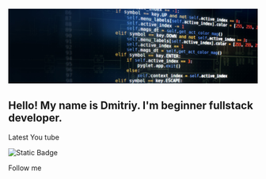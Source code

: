 ![Header](https://github.com/AwesomeXjs/awesomexjs/blob/main/assets/412.jpg)


## Hello! My name is Dmitriy. I'm beginner fullstack developer.


Latest You tube

![Static Badge](https://img.shields.io/badge/Python)





Follow me